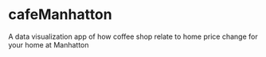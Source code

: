 # cafeManhatton
A data visualization app of how coffee shop relate to home price change for your home at Manhatton
